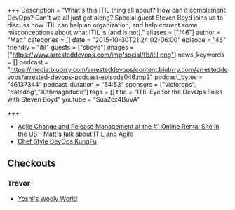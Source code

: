 +++
Description = "What's this ITIL thing all about? How can it complement DevOps? Can't we all just get along? Special guest Steven Boyd joins us to discuss how ITIL can help an organization, and help correct some misconceptions about what ITIL is (and is not)."
aliases = ["/46"]
author = "Matt"
categories = []
date = "2015-10-30T21:24:02-06:00"
episode = "46"
friendly = "itil"
guests = ["sboyd"]
images = ["https://www.arresteddevops.com/img/social/fb/itil.png"]
news_keywords = []
podcast = "https://media.blubrry.com/arresteddevops/content.blubrry.com/arresteddevops/arrested-devops-podcast-episode046.mp3"
podcast_bytes = "46137344"
podcast_duration = "54:53"
sponsors = ["victorops", "datadog","10thmagnitude"]
tags = []
title = "ITIL Eye for the DevOps Folks with Steven Boyd"
youtube = "SuaZcx4BuVA"

+++

* [Agile Change and Release Management at the #1 Online Rental Site in the US](http://www.slideshare.net/mattstratton/agile-change-and-release-management-at-the-1-online-rental-site-in-the-us) - Matt's talk about ITIL and Agile
* [Chef Style DevOps KungFu](https://www.youtube.com/watch?v=_DEToXsgrPc)

## Checkouts
### Trevor
* [Yoshi's Wooly World](http://yoshiswoollyworld.nintendo.com/)

